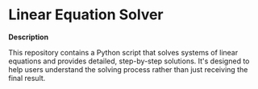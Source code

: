 # Linear Equation Solver

**Description**

This repository contains a Python script that solves systems of linear equations and provides detailed, step-by-step solutions. It's designed to help users understand the solving process rather than just receiving the final result.

